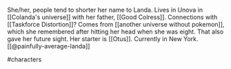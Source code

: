 She/her, people tend to shorter her name to Landa. Lives in Unova in [[Colanda's universe]] with her father, [[Good Colress]]. Connections with [[Taskforce Distortion]]? Comes from [[another universe without pokemon]], which she remembered after hitting her head when she was eight. That also gave her future sight. Her starter is [[Otus]]. Currently in New York. [[@painfully-average-landa]]

#characters 